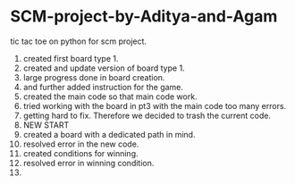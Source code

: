 # SCM-project-by-Aditya-and-Agam
tic tac toe on python for scm project.

1. created first board type 1.
2. created and update version of board type 1.
3. large progress done in board creation.
4. and further added instruction for the game.
5. created the main code so that main code work.
6. tried working with the board in pt3 with the main code too many errors.
7. getting hard to fix. Therefore we decided to trash the current code.
8. NEW START
9. created a board with a dedicated path in mind.
10. resolved error in the new code.
11. created conditions for winning.
12. resolved error in winning condition.
13. 
